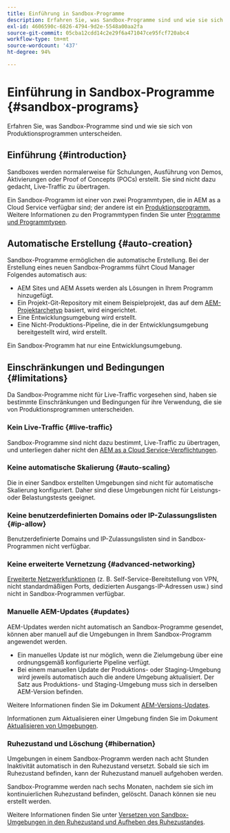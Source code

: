 ```yaml
---
title: Einführung in Sandbox-Programme
description: Erfahren Sie, was Sandbox-Programme sind und wie sie sich von Produktionsprogrammen unterscheiden.
exl-id: 4606590c-6826-4794-9d2e-5548a00aa2fa
source-git-commit: 05cba12cdd14c2e29f6a471047ce95fcf720abc4
workflow-type: tm+mt
source-wordcount: '437'
ht-degree: 94%

---
```



# Einführung in Sandbox-Programme {#sandbox-programs}

Erfahren Sie, was Sandbox-Programme sind und wie sie sich von Produktionsprogrammen unterscheiden.

## Einführung {#introduction}

Sandboxes werden normalerweise für Schulungen, Ausführung von Demos, Aktivierungen oder Proof of Concepts (POCs) erstellt. Sie sind nicht dazu gedacht, Live-Traffic zu übertragen.

Ein Sandbox-Programm ist einer von zwei Programmtypen, die in AEM as a Cloud Service verfügbar sind; der andere ist ein [Produktionsprogramm.](introduction-production-programs.md) Weitere Informationen zu den Programmtypen finden Sie unter [Programme und Programmtypen](/help/implementing/cloud-manager/getting-access-to-aem-in-cloud/program-types.md).

## Automatische Erstellung {#auto-creation}

Sandbox-Programme ermöglichen die automatische Erstellung. Bei der Erstellung eines neuen Sandbox-Programms führt Cloud Manager Folgendes automatisch aus:

* AEM Sites und AEM Assets werden als Lösungen in Ihrem Programm hinzugefügt.
* Ein Projekt-Git-Repository mit einem Beispielprojekt, das auf dem [AEM-Projektarchetyp](https://experienceleague.adobe.com/docs/experience-manager-core-components/using/developing/archetype/overview.html?lang=de) basiert, wird eingerichtet.
* Eine Entwicklungsumgebung wird erstellt.
* Eine Nicht-Produktions-Pipeline, die in der Entwicklungsumgebung bereitgestellt wird, wird erstellt.

Ein Sandbox-Programm hat nur eine Entwicklungsumgebung.

## Einschränkungen und Bedingungen {#limitations}

Da Sandbox-Programme nicht für Live-Traffic vorgesehen sind, haben sie bestimmte Einschränkungen und Bedingungen für ihre Verwendung, die sie von Produktionsprogrammen unterscheiden.

### Kein Live-Traffic {#live-traffic}

Sandbox-Programme sind nicht dazu bestimmt, Live-Traffic zu übertragen, und unterliegen daher nicht den [AEM as a Cloud Service-Verpflichtungen](https://www.adobe.com/legal/service-commitments.html).

### Keine automatische Skalierung {#auto-scaling}

Die in einer Sandbox erstellten Umgebungen sind nicht für automatische Skalierung konfiguriert. Daher sind diese Umgebungen nicht für Leistungs- oder Belastungstests geeignet.

### Keine benutzerdefinierten Domains oder IP-Zulassungslisten {#ip-allow}

Benutzerdefinierte Domains und IP-Zulassungslisten sind in Sandbox-Programmen nicht verfügbar.

### Keine erweiterte Vernetzung {#advanced-networking}

[Erweiterte Netzwerkfunktionen](/help/security/configuring-advanced-networking.md) (z. B. Self-Service-Bereitstellung von VPN, nicht standardmäßigen Ports, dedizierten Ausgangs-IP-Adressen usw.) sind nicht in Sandbox-Programmen verfügbar.

### Manuelle AEM-Updates {#updates}

AEM-Updates werden nicht automatisch an Sandbox-Programme gesendet, können aber manuell auf die Umgebungen in Ihrem Sandbox-Programm angewendet werden.

* Ein manuelles Update ist nur möglich, wenn die Zielumgebung über eine ordnungsgemäß konfigurierte Pipeline verfügt.
* Bei einem manuellen Update der Produktions- oder Staging-Umgebung wird jeweils automatisch auch die andere Umgebung aktualisiert. Der Satz aus Produktions- und Staging-Umgebung muss sich in derselben AEM-Version befinden.

Weitere Informationen finden Sie im Dokument [AEM-Versions-Updates](/help/implementing/deploying/aem-version-updates.md).

Informationen zum Aktualisieren einer Umgebung finden Sie im Dokument [Aktualisieren von Umgebungen](/help/implementing/cloud-manager/manage-environments.md#updating-dev-environment).

### Ruhezustand und Löschung {#hibernation}

Umgebungen in einem Sandbox-Programm werden nach acht Stunden Inaktivität automatisch in den Ruhezustand versetzt. Sobald sie sich im Ruhezustand befinden, kann der Ruhezustand manuell aufgehoben werden.

Sandbox-Programme werden nach sechs Monaten, nachdem sie sich im kontinuierlichen Ruhezustand befinden, gelöscht. Danach können sie neu erstellt werden.

Weitere Informationen finden Sie unter [Versetzen von Sandbox-Umgebungen in den Ruhezustand und Aufheben des Ruhezustandes](/help/implementing/cloud-manager/getting-access-to-aem-in-cloud/hibernating-environments.md).
